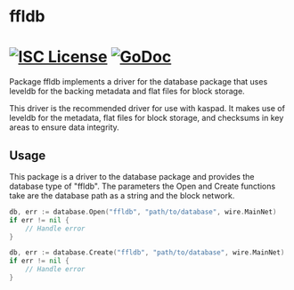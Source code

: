 ffldb
=====

[![ISC License](http://img.shields.io/badge/license-ISC-blue.svg)](http://copyfree.org)
[![GoDoc](https://godoc.org/github.com/kaspanet/kaspad/database/ffldb?status.png)](http://godoc.org/github.com/kaspanet/kaspad/database/ffldb)
=======

Package ffldb implements a driver for the database package that uses leveldb for
the backing metadata and flat files for block storage.

This driver is the recommended driver for use with kaspad.  It makes use of leveldb
for the metadata, flat files for block storage, and checksums in key areas to
ensure data integrity.

## Usage

This package is a driver to the database package and provides the database type
of "ffldb".  The parameters the Open and Create functions take are the
database path as a string and the block network.

```Go
db, err := database.Open("ffldb", "path/to/database", wire.MainNet)
if err != nil {
	// Handle error
}
```

```Go
db, err := database.Create("ffldb", "path/to/database", wire.MainNet)
if err != nil {
	// Handle error
}
```

